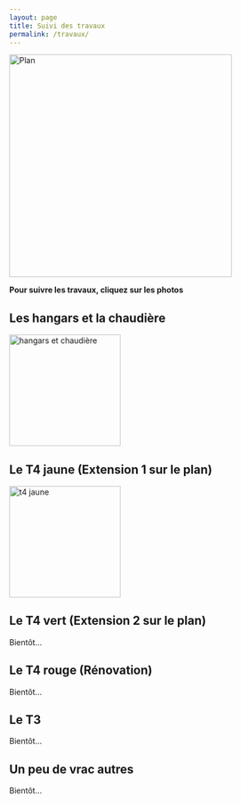 ```yaml
---
layout: page
title: Suivi des travaux
permalink: /travaux/
---
```


<img src="https://notes.inria.fr/uploads/upload_f2d527babe8ad6ddc5a7cf34dba903db.png" alt="Plan" width="400"/>

**Pour suivre les travaux, cliquez sur les photos**

## Les hangars et la chaudière

<a href="https://photos.app.goo.gl/tBV1apgzoFDAKHqt6"><img src="https://lh3.googleusercontent.com/pw/ADCreHdf7iir-mKLbxr8EIKHt3OxPjVMcFaZa9XBbQrAkCUhA3P8J9dSkYt0pRgTK467Eu9eIJswpzKIaYsluiB8EDxBzkHACNB6NnaojLk_2KLtVFo43ZjhiIw7M_yN0MfP03gNGpL9-aewzzn0-__S1PjB=w1252-h939-s-no?authuser=0 =20x" alt="hangars et chaudière" width="200"/></a>


## Le T4 jaune (Extension 1 sur le plan)

<a href="https://photos.app.goo.gl/RiodrwjYYn8TwDjB7"><img src="https://lh3.googleusercontent.com/pw/ADCreHd0cHLwtfGx0bckneWR-xXfjLxbGAk9Rhn8tvc8B1Qi0WAg-eZgy0riuoWSi5tU7JV8yIZmdq-g1YZG6EuBBVVXmTcMGA4r4dyy_hUGcu-WmZ_xLFYk3OWkfBbOUa6IYQLYRkD0BlonVbw_ki7S9hbe=w923-h692-s-no?authuser=0" alt="t4 jaune" width="200"/></a>

## Le T4 vert (Extension 2 sur le plan)

Bientôt...

## Le T4 rouge (Rénovation)

Bientôt...

## Le T3

Bientôt...

## Un peu de vrac autres

Bientôt...
